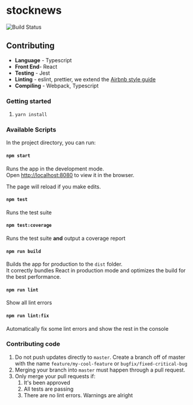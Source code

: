 # stocknews
![Build Status](https://github.com/theking9985/stocknews/workflows/CI/badge.svg)

## Contributing

- **Language** - Typescript
- **Front End**- React
- **Testing** - Jest
- **Linting** - eslint, prettier, we extend the [Airbnb style guide](https://github.com/airbnb/javascript) 
- **Compiling** - Webpack, Typescript

### Getting started

1. `yarn install`

### Available Scripts

In the project directory, you can run:

#### `npm start`

Runs the app in the development mode.<br />
Open [http://localhost:8080](http://localhost:8080) to view it in the browser.

The page will reload if you make edits.<br />

#### `npm test`

Runs the test suite

#### `npm test:coverage`

Runs the test suite **and** output a coverage report

#### `npm run build`

Builds the app for production to the `dist` folder.<br />
It correctly bundles React in production mode and optimizes the build for the best performance.

#### `npm run lint`

Show all lint errors

#### `npm run lint:fix`

Automatically fix some lint errors and show the rest in the console

### Contributing code
1. Do not push updates directly to `master`. Create a branch off of master with the name `feature/my-cool-feature` or `bugfix/fixed-critical-bug`
2. Merging your branch into `master` must happen through a pull request.
3. Only merge your pull requests if:
    1. It's been approved
    2. All tests are passing
    3. There are no lint errors. Warnings are alright
